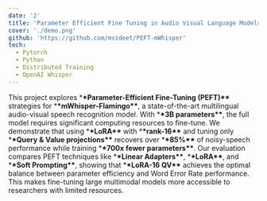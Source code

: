 ```yaml
---
date: '2'
title: 'Parameter Efficient Fine Tuning in Audio Visual Language Models'
cover: './demo.png'
github: 'https://github.com/mvideet/PEFT-mWhisper'
tech:
  - Pytorch
  - Python
  - Distributed Training
  - OpenAI Whisper
---
```


This project explores \***\*Parameter-Efficient Fine-Tuning (PEFT)\*\*** strategies for \***\*mWhisper-Flamingo\*\***, a state-of-the-art multilingual audio-visual speech recognition model. With \***\*3B parameters\*\***, the full model requires significant computing resources to fine-tune. We demonstrate that using \***\*LoRA\*\*** with \***\*rank-16\*\*** and tuning only \***\*Query & Value projections\*\*** recovers over \***\*85%\*\*** of noisy-speech performance while training \***\*700x fewer parameters\*\***. Our evaluation compares PEFT techniques like \***\*Linear Adapters\*\***, \***\*LoRA\*\***, and \***\*Soft Prompting\*\***, showing that \***\*LoRA-16 QV\*\*** achieves the optimal balance between parameter efficiency and Word Error Rate performance. This makes fine-tuning large multimodal models more accessible to researchers with limited resources.
